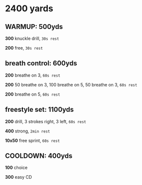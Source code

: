 # 2400 yards
## WARMUP: 500yds
**300** knuckle drill, `30s rest` <p>
**200** free, `30s rest` <p>
## breath control: 600yds
**200** breathe on 3, `60s rest` <p>
**200** 50 breathe on 3, 100 breathe on 5, 50 breathe on 3, `60s rest` <p>
**200** breathe on 5, `60s rest` <p>
## freestyle set: 1100yds
**200** drill, 3 strokes right, 3 left, `60s rest` <p>
**400** strong, `2min rest` <p>
**10x50** free sprint, `60s rest` <p>
## COOLDOWN: 400yds
**100** choice <p>
**300** easy CD